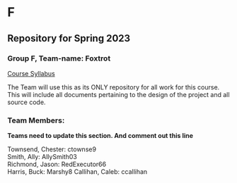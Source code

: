 # F #
## Repository for Spring 2023 ##

### Group F, Team-name: Foxtrot ###

[Course Syllabus](https://github.com/UW-COSC3011/syllabus.git)

The Team will use this as its ONLY repository for all work for this course.  
This will include all documents pertaining to the design of the project and all   
source code. 

### Team Members: ###
**Teams need to update this section. And comment out this line**  

Townsend, Chester: ctownse9  
Smith, Ally: AllySmith03  
Richmond, Jason: RedExecutor66  
Harris, Buck: Marshy8
Callihan, Caleb: ccallihan
